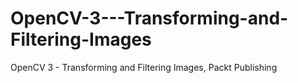 # OpenCV-3---Transforming-and-Filtering-Images
OpenCV 3 - Transforming and Filtering Images, Packt Publishing
